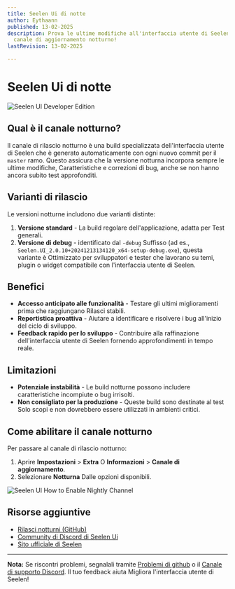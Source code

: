 ```yaml
---
title: Seelen Ui di notte
author: Eythaann
published: 13-02-2025
description: Prova le ultime modifiche all'interfaccia utente di Seelen con il
  canale di aggiornamento notturno!
lastRevision: 13-02-2025

---
```


# Seelen Ui di notte

![Seelen UI Developer Edition](https://github.com/user-attachments/assets/76634b49-7b09-4ef2-9643-e93542309f5d)

## Qual è il canale notturno?

Il canale di rilascio notturno è una build specializzata dell'interfaccia utente di Seelen che è
 generato automaticamente con ogni nuovo commit per il `master` ramo. Questo
 assicura che la versione notturna incorpora sempre le ultime modifiche,
 Caratteristiche e correzioni di bug, anche se non hanno ancora subito test approfonditi.

## Varianti di rilascio

Le versioni notturne includono due varianti distinte:

1. **Versione standard** - La build regolare dell'applicazione, adatta per
    Test generali.
2. **Versione di debug** - identificato dal `-debug` Suffisso (ad es.,
   `Seelen.UI_2.0.10+20241213134120_x64-setup-debug.exe`), questa variante è
    Ottimizzato per sviluppatori e tester che lavorano su temi, plugin o widget
    compatibile con l'interfaccia utente di Seelen.

## Benefici

* **Accesso anticipato alle funzionalità** - Testare gli ultimi miglioramenti prima che raggiungano
   Rilasci stabili.
* **Reportistica proattiva** - Aiutare a identificare e risolvere i bug all'inizio del
   ciclo di sviluppo.
* **Feedback rapido per lo sviluppo** - Contribuire alla raffinazione dell'interfaccia utente di Seelen fornendo
   approfondimenti in tempo reale.

## Limitazioni

* **Potenziale instabilità** - Le build notturne possono includere caratteristiche incompiute o
   bug irrisolti.
* **Non consigliato per la produzione** - Queste build sono destinate al test
   Solo scopi e non dovrebbero essere utilizzati in ambienti critici.

## Come abilitare il canale notturno

Per passare al canale di rilascio notturno:

1. Aprire **Impostazioni** > **Extra** O **Informazioni** > **Canale di aggiornamento**.
2. Selezionare **Notturna** Dalle opzioni disponibili.

![Seelen UI How to Enable Nightly Channel](https://github.com/user-attachments/assets/ae88aeac-98cc-4424-a9e7-fb59740b694e)

## Risorse aggiuntive

* [Rilasci notturni (GitHub)](https://github.com/eythaann/Seelen-UI/releases/tag/nightly)
* [Community di Discord di Seelen Ui](https://discord.gg/ABfASx5ZAJ)
* [Sito ufficiale di Seelen](https://seelen.io)

***

**Nota:** Se riscontri problemi, segnalali tramite
[Problemi di github](https://github.com/eythaann/Seelen-UI/issues) o il
[Canale di supporto Discord](https://discord.gg/ABfASx5ZAJ). Il tuo feedback aiuta
 Migliora l'interfaccia utente di Seelen!
